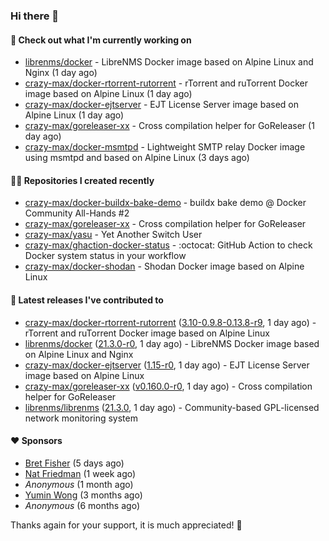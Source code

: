 ### Hi there 👋

#### 👷 Check out what I'm currently working on

- [librenms/docker](https://github.com/librenms/docker) - LibreNMS Docker image based on Alpine Linux and Nginx (1 day ago)
- [crazy-max/docker-rtorrent-rutorrent](https://github.com/crazy-max/docker-rtorrent-rutorrent) - rTorrent and ruTorrent Docker image based on Alpine Linux (1 day ago)
- [crazy-max/docker-ejtserver](https://github.com/crazy-max/docker-ejtserver) - EJT License Server image based on Alpine Linux  (1 day ago)
- [crazy-max/goreleaser-xx](https://github.com/crazy-max/goreleaser-xx) - Cross compilation helper for GoReleaser (1 day ago)
- [crazy-max/docker-msmtpd](https://github.com/crazy-max/docker-msmtpd) - Lightweight SMTP relay Docker image using msmtpd and based on Alpine Linux (3 days ago)

#### 👨‍💻 Repositories I created recently

- [crazy-max/docker-buildx-bake-demo](https://github.com/crazy-max/docker-buildx-bake-demo) - buildx bake demo @ Docker Community All-Hands #2
- [crazy-max/goreleaser-xx](https://github.com/crazy-max/goreleaser-xx) - Cross compilation helper for GoReleaser
- [crazy-max/yasu](https://github.com/crazy-max/yasu) - Yet Another Switch User
- [crazy-max/ghaction-docker-status](https://github.com/crazy-max/ghaction-docker-status) - :octocat: GitHub Action to check Docker system status in your workflow
- [crazy-max/docker-shodan](https://github.com/crazy-max/docker-shodan) - Shodan Docker image based on Alpine Linux

#### 🚀 Latest releases I've contributed to

- [crazy-max/docker-rtorrent-rutorrent](https://github.com/crazy-max/docker-rtorrent-rutorrent) ([3.10-0.9.8-0.13.8-r9](https://github.com/crazy-max/docker-rtorrent-rutorrent/releases/tag/3.10-0.9.8-0.13.8-r9), 1 day ago) - rTorrent and ruTorrent Docker image based on Alpine Linux
- [librenms/docker](https://github.com/librenms/docker) ([21.3.0-r0](https://github.com/librenms/docker/releases/tag/21.3.0-r0), 1 day ago) - LibreNMS Docker image based on Alpine Linux and Nginx
- [crazy-max/docker-ejtserver](https://github.com/crazy-max/docker-ejtserver) ([1.15-r0](https://github.com/crazy-max/docker-ejtserver/releases/tag/1.15-r0), 1 day ago) - EJT License Server image based on Alpine Linux 
- [crazy-max/goreleaser-xx](https://github.com/crazy-max/goreleaser-xx) ([v0.160.0-r0](https://github.com/crazy-max/goreleaser-xx/releases/tag/v0.160.0-r0), 1 day ago) - Cross compilation helper for GoReleaser
- [librenms/librenms](https://github.com/librenms/librenms) ([21.3.0](https://github.com/librenms/librenms/releases/tag/21.3.0), 1 day ago) - Community-based GPL-licensed network monitoring system

#### ❤️ Sponsors
- [Bret Fisher](https://github.com/BretFisher) (5 days ago)
- [Nat Friedman](https://github.com/nat) (1 week ago)
- _Anonymous_ (1 month ago)
- [Yumin Wong](https://github.com/itsbagpack) (3 months ago)
- _Anonymous_ (6 months ago)

Thanks again for your support, it is much appreciated! 🙏
